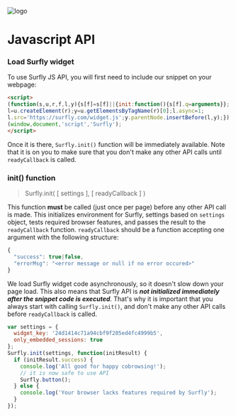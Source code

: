 ![logo](images/logosmall.png)
# Javascript API


### Load Surfly widget

To use Surfly JS API, you will first need to include our snippet on your webpage:

```html
<script>
(function(s,u,r,f,l,y){s[f]=s[f]||{init:function(){s[f].q=arguments}};
l=u.createElement(r);y=u.getElementsByTagName(r)[0];l.async=1;
l.src='https://surfly.com/widget.js';y.parentNode.insertBefore(l,y);})
(window,document,'script','Surfly');
</script>
```

Once it is there, `Surfly.init()` function will be immediately available. Note that it is on you to make sure that you don't make any other API calls until `readyCallback` is called.

### init() function

> Surfly.init( [ settings ], [ readyCallback ] )

This function **must** be called (just once per page) before any other API call is made. This initializes environment for Surfly, settings based on `settings` object, tests required browser features, and passes the result to the `readyCallback` function. `readyCallback` should be a function accepting one argument with the following structure:

```javascript
{
  "success": true|false,
  "errorMsg": "<error message or null if no error occured>"
}
```

We load Surfly widget code asynchronously, so it doesn't slow down your page load. This also means that Surfly API is _**not initialized immediately after the snippet code is executed**_. That's why it is important that you always start with calling `Surfly.init()`, and don't make any other API calls before `readyCallback` is called.

```javascript
var settings = {
  widget_key: '24d1414c71a94cbf9f205ed4fc4999b5',
  only_embedded_sessions: true
};
Surfly.init(settings, function(initResult) {
  if (initResult.success) {
    console.log('All good for happy cobrowsing!');
    // it is now safe to use API
    Surfly.button();
  } else {
    console.log('Your browser lacks features required by Surfly');
  }
});
```

